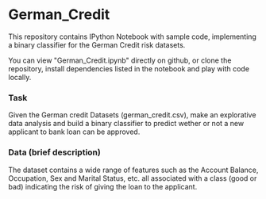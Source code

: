# German_Credit

This repository contains IPython Notebook with sample code, implementing a binary classifier for the German Credit risk datasets.

You can view "German_Credit.ipynb" directly on github, or clone the repository, install dependencies listed in the notebook and play with code locally.

### Task

Given the German credit Datasets (german_credit.csv), make an explorative data analysis and build a binary classifier to predict wether or not a new applicant to bank loan can be approved.

### Data (brief description)

The dataset contains a wide range of features such as the Account Balance, Occupation, Sex and Marital Status, etc. all associated with a class (good or bad) indicating the risk of giving the loan to the applicant.
